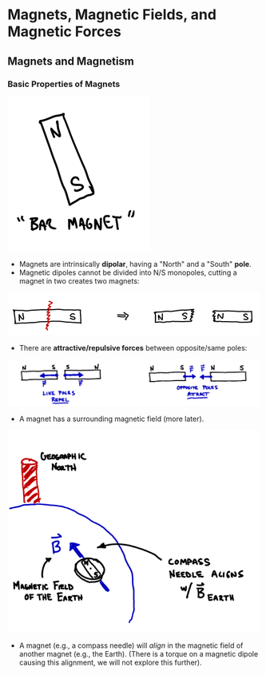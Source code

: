 # Magnets, Magnetic Fields, and Magnetic Forces

## Magnets and Magnetism

### Basic Properties of Magnets

![A classic bar magnet with a "north" and a "south" pole.](images/10_bar-magnet.png)

* Magnets are intrinsically **dipolar**, having a "North" and a "South" **pole**.
* Magnetic dipoles cannot be divided into N/S monopoles, cutting a magnet in two creates two magnets:

![Bar magnet cut in half yields two bar magnets.](images/10_cutting-bar-magnet.png)

* There are **attractive/repulsive forces** between opposite/same poles:

![Like poles of two magnets repel. Opposite poles attract](images/10_attract-repel-bar-magnet.png)

* A magnet has a surrounding magnetic field (more later).

![A compass needle is a magnet.  It aligns with the magnetic field of the earth and points toward geographic North.](images/10_geomagnetic-north-compass.png)

* A magnet (e.g., a compass needle) will *align* in the magnetic field of another magnet (e.g., the Earth). (There is a torque on a magnetic dipole causing this alignment, we will not explore this further).


